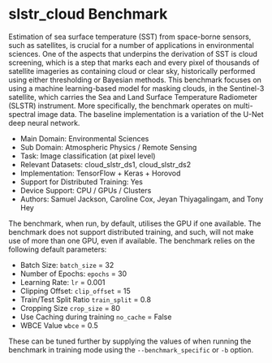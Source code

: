 # slstr_cloud Benchmark

Estimation of sea surface temperature (SST) from space-borne sensors, such as satellites, is crucial for a number of applications in environmental sciences. One of the aspects that underpins the derivation of SST is cloud screening, which is a step that marks each and every pixel of thousands of satellite imageries as containing cloud or clear sky, historically performed using either thresholding or Bayesian methods. This benchmark focuses on using a machine learning-based model for masking clouds, in the Sentinel-3 satellite, which carries the Sea and Land Surface Temperature Radiometer (SLSTR) instrument. More specifically, the benchmark operates on multi-spectral image data. The baseline implementation is a variation of the U-Net deep neural network. 


* Main Domain: Environmental Sciences
* Sub Domain: Atmospheric Physics / Remote Sensing
* Task:	Image classification (at pixel level)
* Relevant Datasets: cloud_slstr_ds1, cloud_slstr_ds2
* Implementation: TensorFlow + Keras + Horovod
* Support for Distributed Training: Yes
* Device Support: CPU / GPUs / Clusters
* Authors: Samuel Jackson, Caroline Cox, Jeyan Thiyagalingam, and Tony Hey 


The benchmark, when run, by default, utilises the GPU if one available.  The benchmark does not support distributed training, and such, will not make use of more than one GPU, even if available. The benchmark relies on the following default parameters: 

* Batch Size: `batch_size` = 32
* Number of Epochs: `epochs` = 30
* Learning Rate: `lr` = 0.001
* Clipping Offset: `clip_offset` = 15
* Train/Test Split Ratio `train_split` = 0.8
* Cropping Size `crop_size` = 80
* Use Caching during training `no_cache` = False
* WBCE Value `wbce`  = 0.5

These can be tuned further by supplying the values of when running the benchmark in training mode using the `--benchmark_specific` or `-b` option.  




<!--
Estimation of sea surface temperature (SST) from space-borne sensors, such as satellites, is crucial for a number of applications in environmental sciences. One of the aspects that underpins the derivation of SST is cloud screening, which is a step that marks each and every pixel of thousands of satellite imageries as containing cloud or clear sky, historically performed using either thresholding or Bayesian methods. This benchmark focuses on using a machine learning-based model for masking clouds, in the Sentinel-3 satellite, which carries the Sea and Land Surface Temperature Radiometer (SLSTR) instrument. More specifically, the benchmark operates on multi-spectral image data. The baseline implementation is a variation of the U-Net deep neural network. 

* Entity Type: Benchmark
* Main Domain: Environmental Sciences
* Sub Domain: Atmospheric Physics / Remote Sensing
* Learning Task: Image classification (at pixel level)
* Relevant Datasets: cloud_slstr_ds1, cloud_slstr_ds2
* Implementation: TensorFlow + Keras + Horovod
* Support for Distributed Training: Yes
* Device Support: CPU / GPUs / Clusters
* Authors: Samuel Jackson, Caroline Cox, 
           Jeyan Thiyagalingam, and Tony Hey 

-->
